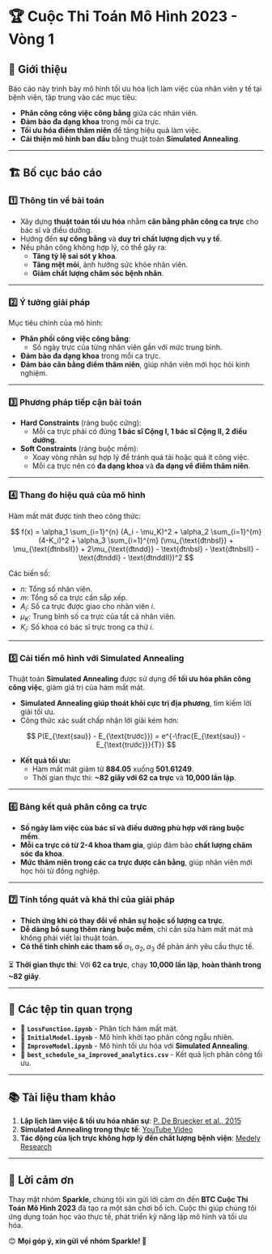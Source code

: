 # 🏆 Cuộc Thi Toán Mô Hình 2023 - Vòng 1  

## 📌 Giới thiệu  
Báo cáo này trình bày mô hình tối ưu hóa lịch làm việc của nhân viên y tế tại bệnh viện, tập trung vào các mục tiêu:  
- **Phân công công việc công bằng** giữa các nhân viên.  
- **Đảm bảo đa dạng khoa** trong mỗi ca trực.  
- **Tối ưu hóa điểm thâm niên** để tăng hiệu quả làm việc.  
- **Cải thiện mô hình ban đầu** bằng thuật toán **Simulated Annealing**.  

---

## 🏗 Bố cục báo cáo  

### 1️⃣ **Thông tin về bài toán**  
- Xây dựng **thuật toán tối ưu hóa** nhằm **cân bằng phân công ca trực** cho bác sĩ và điều dưỡng.  
- Hướng đến **sự công bằng** và **duy trì chất lượng dịch vụ y tế**.  
- Nếu phân công không hợp lý, có thể gây ra:  
  - **Tăng tỷ lệ sai sót y khoa**.  
  - **Tăng mệt mỏi**, ảnh hưởng sức khỏe nhân viên.  
  - **Giảm chất lượng chăm sóc bệnh nhân**.  

---

### 2️⃣ **Ý tưởng giải pháp**  
Mục tiêu chính của mô hình:  
- **Phân phối công việc công bằng**:  
  - Số ngày trực của từng nhân viên gần với mức trung bình.  
- **Đảm bảo đa dạng khoa** trong mỗi ca trực.  
- **Đảm bảo cân bằng điểm thâm niên**, giúp nhân viên mới học hỏi kinh nghiệm.  

---

### 3️⃣ **Phương pháp tiếp cận bài toán**  
- **Hard Constraints** (ràng buộc cứng):  
  - Mỗi ca trực phải có đúng **1 bác sĩ Cộng I, 1 bác sĩ Cộng II, 2 điều dưỡng**.  
- **Soft Constraints** (ràng buộc mềm):  
  - Xoay vòng nhân sự hợp lý để tránh quá tải hoặc quá ít công việc.  
  - Mỗi ca trực nên có **đa dạng khoa** và **đa dạng về điểm thâm niên**.  

---

### 4️⃣ **Thang đo hiệu quả của mô hình**  
Hàm mất mát được tính theo công thức:  

$$
f(x) = \alpha_1 \sum_{i=1}^{n} (A_i - \mu_K)^2 + \alpha_2 \sum_{i=1}^{m} (4-K_i)^2 + 
\alpha_3 \sum_{i=1}^{m} (\mu_{\text{đtnbsI}} + \mu_{\text{đtnbsII}} + 2\mu_{\text{đtndd}} - 
\text{đtnbsI} - \text{đtnbsII} - \text{đtnddI} - \text{đtnddII})^2
$$

Các biến số:  
- $n$: Tổng số nhân viên.  
- $m$: Tổng số ca trực cần sắp xếp.  
- $A_i$: Số ca trực được giao cho nhân viên $i$.  
- $\mu_K$: Trung bình số ca trực của tất cả nhân viên.  
- $K_i$: Số khoa có bác sĩ trực trong ca thứ $i$.  

---

### 5️⃣ **Cải tiến mô hình với Simulated Annealing**  
Thuật toán **Simulated Annealing** được sử dụng để **tối ưu hóa phân công công việc**, giảm giá trị của hàm mất mát.  
- **Simulated Annealing giúp thoát khỏi cực trị địa phương**, tìm kiếm lời giải tối ưu.  
- Công thức xác suất chấp nhận lời giải kém hơn:  

$$
P(E_{\text{sau}} - E_{\text{trước}}) = e^{-\frac{E_{\text{sau}} - E_{\text{trước}}}{T}}
$$

- **Kết quả tối ưu:**  
  - Hàm mất mát giảm từ **884.05** xuống **501.61249**.  
  - Thời gian thực thi: **~82 giây với 62 ca trực** và **10,000 lần lặp**.  

---

### 6️⃣ **Bảng kết quả phân công ca trực**  
- **Số ngày làm việc của bác sĩ và điều dưỡng phù hợp với ràng buộc mềm**.  
- **Mỗi ca trực có từ 2-4 khoa tham gia**, giúp đảm bảo **chất lượng chăm sóc đa khoa**.  
- **Mức thâm niên trong các ca trực được cân bằng**, giúp nhân viên mới học hỏi từ đồng nghiệp.  

---

### 7️⃣ **Tính tổng quát và khả thi của giải pháp**  
- **Thích ứng khi có thay đổi về nhân sự hoặc số lượng ca trực**.  
- **Dễ dàng bổ sung thêm ràng buộc mềm**, chỉ cần sửa hàm mất mát mà không phải viết lại thuật toán.  
- **Có thể tinh chỉnh các tham số** $\alpha_1, \alpha_2, \alpha_3$ để phản ánh yêu cầu thực tế.  

⏳ **Thời gian thực thi**: Với **62 ca trực**, chạy **10,000 lần lặp**, **hoàn thành trong ~82 giây**.  

---

## 📂 **Các tệp tin quan trọng**  
- 📁 **`LossFunction.ipynb`** - Phân tích hàm mất mát.  
- 📁 **`InitialModel.ipynb`** - Mô hình khởi tạo phân công ngẫu nhiên.  
- 📁 **`ImproveModel.ipynb`** - Mô hình tối ưu hóa với **Simulated Annealing**.  
- 📁 **`best_schedule_sa_improved_analytics.csv`** - Kết quả lịch phân công tối ưu.  

---

## 📚 **Tài liệu tham khảo**  
1. **Lập lịch làm việc & tối ưu hóa nhân sự**: [P. De Bruecker et al., 2015](https://doi.org/fake-link)  
2. **Simulated Annealing trong thực tế**: [YouTube Video](https://youtu.be/P_cgr7Y56b4?si=OETKVJaq2o9ZW7RD)  
3. **Tác động của lịch trực không hợp lý đến chất lượng bệnh viện**: [Medely Research](https://medely.com/blog/impact-of-staffing-shortages-on-patient-care/)  

---

## 🎉 **Lời cảm ơn**  
Thay mặt nhóm **Sparkle**, chúng tôi xin gửi lời cảm ơn đến **BTC Cuộc Thi Toán Mô Hình 2023** đã tạo ra một sân chơi bổ ích. Cuộc thi giúp chúng tôi ứng dụng toán học vào thực tế, phát triển kỹ năng lập mô hình và tối ưu hóa.  

😊 **Mọi góp ý, xin gửi về nhóm Sparkle! 🚀**  
